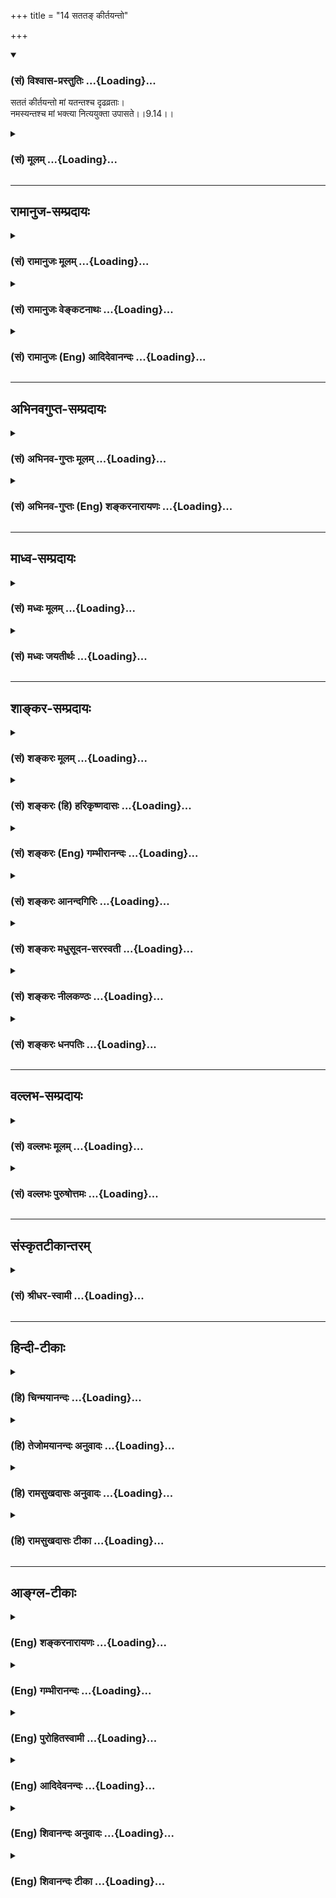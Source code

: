 +++
title = "14 सततङ् कीर्तयन्तो"

+++
<div class="js_include" newlevelforh1="3" title="(सं) विश्वास-प्रस्तुतिः" unfilled url="/purANam_vaiShNavam/mahAbhAratam/06-bhIShma-parva/03-bhagavad-gItA-parva/saMskRtam/vishvAsa-prastutiH/09_rAja-vidyA-rAja-guhy/14_satata~N_kIrtayan.md">
<details open><summary><h3>(सं) विश्वास-प्रस्तुतिः ...{Loading}...</h3></summary>

सततं कीर्तयन्तो मां यतन्तश्च दृढव्रताः।  
नमस्यन्तश्च मां भक्त्या नित्ययुक्ता उपासते।।9.14।।
</details>
</div>
<div class="js_include collapsed" newlevelforh1="3" title="(सं) मूलम्" unfilled url="/purANam_vaiShNavam/mahAbhAratam/06-bhIShma-parva/03-bhagavad-gItA-parva/saMskRtam/mUlam/09_rAja-vidyA-rAja-guhy/14_satata~N_kIrtayan.md">
<details><summary><h3>(सं) मूलम् ...{Loading}...</h3></summary>

सततं कीर्तयन्तो मां यतन्तश्च दृढव्रताः।  
नमस्यन्तश्च मां भक्त्या नित्ययुक्ता उपासते।।9.14।।
</details>
</div>


_________________
## रामानुज-सम्प्रदायः
<div class="js_include collapsed" newlevelforh1="3" title="(सं) रामानुजः मूलम्" unfilled url="/purANam_vaiShNavam/mahAbhAratam/06-bhIShma-parva/03-bhagavad-gItA-parva/saMskRtam/rAmAnujaH/mUlam/09_rAja-vidyA-rAja-guhy/14_satata~N_kIrtayan.md">
<details><summary><h3>(सं) रामानुजः मूलम् ...{Loading}...</h3></summary>

।।9.14।। अत्यर्थं मत्प्रियत्वेन मत्कीर्तनयतननमस्कारैः विना क्षणाणुमात्रे
अपि आत्मधारणम् अलभमानाः मद्गुणविशेषवाचीनि मन्नामानि स्मृत्वा
पुलकितसर्वाङ्गाः; हर्षगद्गदकण्ठाः श्रीरामनारायणकृष्णवासुदेवेत्येवमादीनि
**सततं कीर्तयन्तः** तथा एव **यतन्तः** मत्कर्मसु अर्चनादिकेषु
वन्दनस्तवनकरणादिकेषु तदुपकारकेषु भवननन्दनवनकरणादिकेषु **च** दृढसंकल्पाः
यतमानाः; भक्तिभारावनमितमनोबुद्ध्यभिमानपदद्वयकरद्वयशिरोभिः अष्टाङ्गैः
अचिन्तितपांसुकर्द्दमशर्करादिके धरातले दण्डवत् प्रणिपतन्तः; सततं **मां
नित्ययुक्ताः** नित्ययोगम् आकाङ्क्षमाणा आत्मवन्तो मद्दास्यव्यवसायिनः
**उपासते।**

</details>
</div>
<div class="js_include collapsed" newlevelforh1="3" title="(सं) रामानुजः वेङ्कटनाथः" unfilled url="/purANam_vaiShNavam/mahAbhAratam/06-bhIShma-parva/03-bhagavad-gItA-parva/saMskRtam/rAmAnujaH/venkaTanAthaH/09_rAja-vidyA-rAja-guhy/14_satata~N_kIrtayan.md">
<details><summary><h3>(सं) रामानुजः वेङ्कटनाथः ...{Loading}...</h3></summary>

  
  
।।9.14।। भजन्तीत्युपासनं प्रसक्तम् अथ तदेव कीर्तनयतननमस्कारेषु
प्रेरयित्र्याऽत्यर्थप्रियत्वलक्षणावस्थया विशेष्यते -- सततमिति।
कीर्तनादीनां त्रयाणां वाङ्मनःकायकर्मरूपतां तेषामेव प्रकरणान्तरेषु सिद्धं
प्रकारंसततं इत्यस्य च
कीर्तनयतननमस्कारनित्ययुक्तत्वोपासनेष्वविशेषेणान्वयमाहअत्यर्थेति।
अत्यर्थमत्प्रियत्वं भक्त्येत्यस्यार्थः। क्षणे
महापृथिव्यादिवत्कल्पितेऽप्यस्य चरमावयवतया
कल्पितोंऽशःक्षणाणुमात्रेऽपीत्युक्तः। नाम्नां
स्वादुत्वातिशयसिद्ध्यर्थंमद्गुणविशेषवाचीनीत्युक्तम्। नामकीर्तनं
चेष्टितादिकीर्तनस्योपलक्षणम्। गुणानुसन्धानाभावेऽपि स्वरूपतः प्रीतिजननाय
पुनःमन्त्रामानीति व्यपदेशः। पुलकाञ्चितसर्वाङ्गा इत्यादिकं
तत्तत्प्रदेशोक्तशब्दोपादानम् यथातन्नामस्मरणोद्भूतपुलकश्चेदिपुङ्गवः
इति। हर्षगद्गदकण्ठा इत्यनेनस्वरनेत्राङ्गविक्रिया
इत्यादिभक्तिलक्षणग्रन्थस्मारणम्। कृषिर्भूवाचकः शब्दो णश्च निर्वृतिवाचकः
\[म.भा.5।70।5\] इति कृष्णशब्दोऽपि पुरुषार्थहेतुत्वप्रतिपादनमुखेन
परव्यूहादिसमस्तावस्थासाधारण इति ज्ञापनाय व्यापकयोर्मध्ये पठितः।
अवतारान्तरेष्वपि कृष्णशब्दः प्रयुज्यते। उद्धृतासि वराहेण कृष्णेन शतबाहुना
\[म.ना.4।5\] इति। यद्वानारायणेति परत्वानुसन्धानम्;कृष्णवासुदेवेति तु
अवतारविशेषपरतया सौलभ्यानुसन्धानम्। यज्ञेशाच्युत गोविन्द माधवानन्त केशव।
कृष्ण विष्णो हृषीकेशेत्याह राजा स केवलम्नाम्नोऽस्ति यावती शक्तिः
पापनिर्हरणे हरेःकमलनयन वासुदेव विष्णो धरणिधराच्युत शङ्खचक्रपाणे
\[वि.पु.3।7।33\]एतावतालमघनिर्हरणाय पुंसां \[भाग.6।3।24\]सङ्कीर्त्य
नारायणशब्दमात्रम् \[पां.गी.19\] इत्यादिषु सर्वत्र सङ्कीर्तनप्रभावः
प्रसिद्धः। रहसि जन्मसन्निधौ च व्रीडादिराहित्यमपि सततशब्देन
व्यञ्जितम्। तथैव सततं भक्त्येत्यर्थः। मत्कर्मस्वित्यादिकं
कर्मभक्तियोगसाधारणयतनविषयप्रदर्शनम्। तत्कर्मयतने दृढसङ्कल्पत्वं
महत्यामापदि; सम्पदि चान्याश्रयणपरिहारार्थम्। भक्तिभारेत्यादिकं प्रणामस्य
रागप्राप्तत्वकथनम्। मनोबुद्ध्यभिमानेन सह न्यस्य धरातले। कूर्मवच्चतुरः
पादाञ्छिरस्तत्रैव पञ्चमम् \[सा.सं.6।187\]
इत्युक्तोऽष्टाङ्गप्रणामः। नित्ययुक्ताः इति आशंसायां क्त
इत्याहनित्ययोगमाकाङ्क्षमाणा इति।
काङ्क्षमाणशब्दश्चानश्प्रत्ययान्तः;ताच्छील्यवयोवचनशक्तिषु चानश्
\[अष्टा.3।2।129\] इत्यनुशासनात्। दासभूताः \[पं.रा.\]
इत्याद्युक्तस्वरूपानुरूपेण नित्ययोगं विशिनष्टि -- आत्मवन्तो
मद्दास्यव्यवसायिन इति।  
  

</details>
</div>
<div class="js_include collapsed" newlevelforh1="3" title="(सं) रामानुजः (Eng) आदिदेवानन्दः" unfilled url="/purANam_vaiShNavam/mahAbhAratam/06-bhIShma-parva/03-bhagavad-gItA-parva/saMskRtam/rAmAnujaH/english/AdidevAnandaH/09_rAja-vidyA-rAja-guhy/14_satata~N_kIrtayan.md">
<details><summary><h3>(सं) रामानुजः (Eng) आदिदेवानन्दः ...{Loading}...</h3></summary>

9.14 Because of My being very dear to them, they are unable to find
support for their souls even for a moment without 'singing My praises,'
'striving for My sake and bowing to Me in reverence.' Remembering My
names connotative of My special attributes, they cry out My names -
Narayana, Krsna, Vasudeva etc., with horripilations in every part of
their bodies and with their voices tremulous and indistinct because of
joy. They engage in activities for my sake, such as performing worship,
and doing actions helpful to worship, lik building temples and
cultivating temple gardens. They prostrate themselves on the earth like
a stick, indifferent to dust, mud and the gravel, with all the eight
members of their beings - the Manas, Buddhi, Ahankara, the two feet, two
hands, and the head, which are bowed down under the influence of Bhakti.
Aspiring for eternal communion with Me, desiring eternal union with Me,
they worship Me, resolved to attain the state of servitude to Me for
their entire being.

</details>
</div>


_________________
## अभिनवगुप्त-सम्प्रदायः
<div class="js_include collapsed" newlevelforh1="3" title="(सं) अभिनव-गुप्तः मूलम्" unfilled url="/purANam_vaiShNavam/mahAbhAratam/06-bhIShma-parva/03-bhagavad-gItA-parva/saMskRtam/abhinava-guptaH/mUlam/09_rAja-vidyA-rAja-guhy/14_satata~N_kIrtayan.md">
<details><summary><h3>(सं) अभिनव-गुप्तः मूलम् ...{Loading}...</h3></summary>

।।9.13 -- 9.14।। महात्मान इत्यादि विश्वतोमुखमित्यन्तम्। दैवीं;
सात्विकीम्। यजन्तः; बाह्यद्रव्यादियागैः। अन्ये तु मा
ज्ञानयज्ञेनैवोपासते। अतः केचित् एकतया ज्ञानतः; केचित् बहुधा; कर्मयोगात्।
मत्परा एव सर्वे।

</details>
</div>
<div class="js_include collapsed" newlevelforh1="3" title="(सं) अभिनव-गुप्तः (Eng) शङ्करनारायणः" unfilled url="/purANam_vaiShNavam/mahAbhAratam/06-bhIShma-parva/03-bhagavad-gItA-parva/saMskRtam/abhinava-guptaH/english/shankaranArAyaNaH/09_rAja-vidyA-rAja-guhy/14_satata~N_kIrtayan.md">
<details><summary><h3>(सं) अभिनव-गुप्तः (Eng) शङ्करनारायणः ...{Loading}...</h3></summary>

9.14 See Comment under 9.15

</details>
</div>


_________________
## माध्व-सम्प्रदायः
<div class="js_include collapsed" newlevelforh1="3" title="(सं) मध्वः मूलम्" unfilled url="/purANam_vaiShNavam/mahAbhAratam/06-bhIShma-parva/03-bhagavad-gItA-parva/saMskRtam/madhvaH/mUlam/09_rAja-vidyA-rAja-guhy/14_satata~N_kIrtayan.md">
<details><summary><h3>(सं) मध्वः मूलम् ...{Loading}...</h3></summary>

।।9.14।। Sri Madhvacharya did not comment on this sloka.

</details>
</div>
<div class="js_include collapsed" newlevelforh1="3" title="(सं) मध्वः जयतीर्थः" unfilled url="/purANam_vaiShNavam/mahAbhAratam/06-bhIShma-parva/03-bhagavad-gItA-parva/saMskRtam/madhvaH/jayatIrthaH/09_rAja-vidyA-rAja-guhy/14_satata~N_kIrtayan.md">
<details><summary><h3>(सं) मध्वः जयतीर्थः ...{Loading}...</h3></summary>

।।9.14।। Sri Jayatirtha did not comment on this sloka.

</details>
</div>


_________________
## शाङ्कर-सम्प्रदायः
<div class="js_include collapsed" newlevelforh1="3" title="(सं) शङ्करः मूलम्" unfilled url="/purANam_vaiShNavam/mahAbhAratam/06-bhIShma-parva/03-bhagavad-gItA-parva/saMskRtam/shankaraH/mUlam/09_rAja-vidyA-rAja-guhy/14_satata~N_kIrtayan.md">
<details><summary><h3>(सं) शङ्करः मूलम् ...{Loading}...</h3></summary>

।।9.14।। --,**सततं** सर्वदा भगवन्तं ब्रह्मस्वरूपं **मां कीर्तयन्तः;**
**यतन्तश्च** इन्द्रियोपसंहारशमदमदयाहिंसादिलक्षणैः धर्मैः प्रयतन्तश्च;
**दृढव्रताः** दृढं स्थिरम् अचाल्यं व्रतं येषां ते दृढव्रताः
**नमस्यन्तश्च मां** हृदयेशम् आत्मानं **भक्त्या नित्ययुक्ताः** सन्तः
**उपासते** सेवन्ते।। ते केन केन प्रकारेण उपासते इत्युच्यते --,

</details>
</div>
<div class="js_include collapsed" newlevelforh1="3" title="(सं) शङ्करः (हि) हरिकृष्णदासः" unfilled url="/purANam_vaiShNavam/mahAbhAratam/06-bhIShma-parva/03-bhagavad-gItA-parva/saMskRtam/shankaraH/hindI/harikRShNadAsaH/09_rAja-vidyA-rAja-guhy/14_satata~N_kIrtayan.md">
<details><summary><h3>(सं) शङ्करः (हि) हरिकृष्णदासः ...{Loading}...</h3></summary>

।।9.14।। किस प्रकार भजते हैं --, वे दृढ़व्रती भक्त अर्थात् जिनका निश्चय
दृढ़स्थिरअचल है ऐसे वे भक्तजन सदानिरन्तर ब्रह्मस्वरूप मुझ भगवान्का
कीर्तन करते हुए तथा इन्द्रियनिग्रह; शम; दम; दया और अहिंसा आदि धर्मोंसे
युक्त होकर प्रयत्न करते हुए एवं हृदयमें वास करनेवाले मुझ परमात्माको
भक्तिपूर्वक नमस्कार करते हुए और सदा मेरा चिन्तन करनेमें लगे रहकर; मेरी
उपासना -- सेवा करते रहते हैं।

</details>
</div>
<div class="js_include collapsed" newlevelforh1="3" title="(सं) शङ्करः (Eng) गम्भीरानन्दः" unfilled url="/purANam_vaiShNavam/mahAbhAratam/06-bhIShma-parva/03-bhagavad-gItA-parva/saMskRtam/shankaraH/english/gambhIrAnandaH/09_rAja-vidyA-rAja-guhy/14_satata~N_kIrtayan.md">
<details><summary><h3>(सं) शङ्करः (Eng) गम्भीरानन्दः ...{Loading}...</h3></summary>

9.14 Satatam, always; kirtayantah, glorifying; mam, Me, God, who am
Brahman in reaility; ca, and; yatantah, striving, endeavouring with the
help of such virtues as withdrawal of the organs, control of mind and
body, kindness, non-injury, etc.; drdha-vratah, the men of firm vows
those whose vows \[Vows such as celibacy\], those whosevows are
unshakable; upasate, worship Me; namasyantah, by paying obeisance; mam,
to Me, to the Self residing in the heart, ca, and; nitya-yuktah, being
ever endowed; bhaktya, with devotion. The various ways in which they
adore are being stated:

</details>
</div>
<div class="js_include collapsed" newlevelforh1="3" title="(सं) शङ्करः आनन्दगिरिः" unfilled url="/purANam_vaiShNavam/mahAbhAratam/06-bhIShma-parva/03-bhagavad-gItA-parva/saMskRtam/shankaraH/AnandagiriH/09_rAja-vidyA-rAja-guhy/14_satata~N_kIrtayan.md">
<details><summary><h3>(सं) शङ्करः आनन्दगिरिः ...{Loading}...</h3></summary>

।।9.14।। भजनप्रकारं पृच्छति -- **कथमिति।** तत्प्रकारमाह -- **सततमिति।**
सर्वदेति श्रवणावस्था गृह्यन्ते; कीर्तनं वेदान्तश्रवणं प्रणवजपश्च; व्रतं
ब्रह्मचर्यादि; नमस्यन्तो मांप्रति चेतसा प्रह्वीभवन्तो भक्त्या परेण
प्रेम्णा नित्ययुक्ताः सन्तः सदा संयुक्ताः।

</details>
</div>
<div class="js_include collapsed" newlevelforh1="3" title="(सं) शङ्करः मधुसूदन-सरस्वती" unfilled url="/purANam_vaiShNavam/mahAbhAratam/06-bhIShma-parva/03-bhagavad-gItA-parva/saMskRtam/shankaraH/madhusUdana-sarasvatI/09_rAja-vidyA-rAja-guhy/14_satata~N_kIrtayan.md">
<details><summary><h3>(सं) शङ्करः मधुसूदन-सरस्वती ...{Loading}...</h3></summary>

।।9.14।। ते केन प्रकारेण भजन्तीत्युच्यते द्वाभ्याम् -- सततं सर्वदा
ब्रह्मनिष्ठं गुरुमुपसृत्य वेदान्तवाक्यविचारेण गुरूपसदनेतरकाले च
प्रणवजपोपनिषदावर्तनादिभिर्मां सर्वोपनिषत्प्रतिपाद्यं ब्रह्मस्वरूपं
कीर्तयन्तः। वेदान्तशास्त्राध्ययनरूपश्रवणव्यापारविषयीकुर्वन्त इति यावत्।
तथा यतन्तश्च गुरुसंनिधावन्यत्र वा
वेदान्ताविरोधितर्कानुसंधानेनाप्रामाण्यशङ्कानास्कन्दितगुरूपदिष्टमत्स्वरूपावधारणाय
यतमानाः। श्रवणनिर्धारितार्थबाधकशङ्कापनोदककुतर्कानुसंधानरूपमननपरायणा इति
यावत्। तथा दृढव्रताः दृढानि प्रतिपक्षैश्चालयितुमशक्यानि
अहिंसासत्यास्तेयब्रह्मचर्यापरिग्रहादीनि व्रतानि येषां ते।
शमदमादिसाधनसंपन्ना इति यावत्। तथा चोक्तं
पतञ्जलिनाअहिंसासत्यास्तेयब्रह्मचर्यापरिग्रहा यमाः; ते
तु,जातिदेशकालसमयानवच्छिन्नाः सार्वभौमा महाव्रतम् इति। जात्या
ब्राह्मणत्वादिकया; देशेन तीर्थादिना; कालेन चतुर्दश्यादिना; समयेन
यज्ञाद्यन्यत्वेनानवच्छिन्ना अहिंसादयः सार्वभौमाः
क्षिप्तमूढविक्षिप्तभूमिष्वपि भाव्यमानाः; कस्यामपि जातौ कस्मिन्नपि देशे
कस्मिन्नपि काले यज्ञादिप्रयोजनेऽपि हिंसां न करिष्यामीत्येवंरूपेण
किंचिदप्यपर्युदस्य सामान्येन प्रवृत्ता एते महाव्रतमित्युच्यन्त इत्यर्थः।
तथा नमस्यन्तश्च मां कायवाङ्मनोभिर्नमस्कुर्वन्तश्च मां भगवन्तं वासुदेवं
सकलकल्याणगुणनिधानमिष्टदेवतारूपेण गुरुरूपेण च स्थितम्। चकारात्श्रवणं
कीर्तनं विष्णोः स्मरणं पादसेवनम्। अर्चनं वन्दनं दास्यं सख्यमात्मनिवेदनम्
इति वन्दनसहचरितं श्रवणाद्यपि बोद्धवयम्। अर्चनं पादसेवनमित्यपि गुरुरूपे
तस्मिन्सुकरमेव। अत्र मामिति पुनर्वचनं सगुणरूपपरामर्शाथम्। अन्यथा
वैयर्थ्यप्रसङ्गात्। तथा भक्त्या मद्विषयेण परेण प्रेम्णा नित्ययुक्ताः
सर्वदा संयुक्ताः। एतेन सर्वसाधनपौष्कल्यं प्रतिबन्धकाभावश्च दर्शितः। यस्य
देवे परा भक्तिर्यथा देवे तथा गुरौ। तस्यैते कथिता ह्यर्थाः प्रकाशन्ते
महात्मनः इति श्रुतेः। पतञ्जलिना चोक्तन्ततः
प्रत्यक्चेतनाधिगमोऽप्यन्तरायाभावश्च इति। तत
ईश्वरप्रणिधानात्प्रत्यक्चेतनस्य त्वंपदलक्ष्यस्याधिगमः साक्षात्कारो भवति
अन्तरायाणां विघ्नानां चाभावो भवतीति सूत्रस्यार्थः। तदेवं
शमदमादिसाधनसंपन्ना वेदान्तश्रवणमननपरायणाः परमेश्वरे परमगुरौ प्रेम्णा
नमस्कारादिना च विगतविघ्नाः परिपूर्णसर्वसाधनाः सन्तो मामुपासते
विजातीयप्रत्ययानन्तरितेन सजातीयप्रत्ययप्रवाहेण श्रवणमननोत्तरभाविना
सन्ततं चिन्तयन्ति महात्मानः। अनेन निदिध्यासनं चरमसाधनं दर्शितम्।
एतादृशसाधनपौष्कल्ये सति यद्वेदान्तवाक्यजमखण्डगोचरं साक्षात्काररूपमहं
ब्रह्मास्मीति ज्ञानं तत्सर्वशङ्काकलङ्कास्पृष्टं सर्वसाधनफलभूतं
स्वोत्पत्तिमात्रेण दीप इव तमः सकलमज्ञानं तत्कार्यं च नाशयतीति
निरपेक्षमेव साक्षान्मोक्षहेतुर्नतु भूमिजयक्रमेण भ्रूमध्ये प्राणवेशनं
मूर्धन्यया नाड्या प्राणोत्क्रमणमर्चिरादिमार्गेण ब्रह्मलोकगमनं
तद्भोगान्तकालविलम्बं वा प्रतीक्ष्यते। अतो यत्प्राक्प्रतिज्ञातंइंद तु ते
गुह्यतमं प्रवक्ष्याम्यनसूयवे। ज्ञानम् इति तदेतदुक्तं; फलं
चास्याशुभान्मोक्षणं प्रागुक्तमेवेतीह पुनर्नोक्तम्। एवमत्रायं गम्भीरो
भगवतोऽभिप्रायः; उत्तानार्थस्तु प्रकट एव।

</details>
</div>
<div class="js_include collapsed" newlevelforh1="3" title="(सं) शङ्करः नीलकण्ठः" unfilled url="/purANam_vaiShNavam/mahAbhAratam/06-bhIShma-parva/03-bhagavad-gItA-parva/saMskRtam/shankaraH/nIlakaNThaH/09_rAja-vidyA-rAja-guhy/14_satata~N_kIrtayan.md">
<details><summary><h3>(सं) शङ्करः नीलकण्ठः ...{Loading}...</h3></summary>

।।9.14।। भजनस्वरूपमाह -- **सततमिति।** यतन्तः इन्द्रियोपसंहारशमदमादिषु
प्रयतमानाः दृढान्यहिंसादीनि व्रतानि येषां ते दृढव्रताः नमस्यन्तश्च मां
हृदयेशं प्रतिमादिरूपं वा भक्त्या। नित्ययुक्ताः नित्यमवहिताः सन्त उपासते।

</details>
</div>
<div class="js_include collapsed" newlevelforh1="3" title="(सं) शङ्करः धनपतिः" unfilled url="/purANam_vaiShNavam/mahAbhAratam/06-bhIShma-parva/03-bhagavad-gItA-parva/saMskRtam/shankaraH/dhanapatiH/09_rAja-vidyA-rAja-guhy/14_satata~N_kIrtayan.md">
<details><summary><h3>(सं) शङ्करः धनपतिः ...{Loading}...</h3></summary>

।।9.14।। भजन्तीत्युक्तं तत्र भजनप्रकारजिज्ञासायमाह द्वाभ्याम् -- सततमिति।
निरन्तरं सर्वदा ब्रह्मरूपं मां कीर्यन्तः श्रोत्रियं ब्रह्मनिष्ठं
गुरुमुपसंगम्य तन्मुखादुपनिषच्छ्रवणानन्तरमुपनिषद्भिः हरे गोविन्द वासुदेव
दामोदर माधव मुकुन्देत्यादिनामभिश्च कीर्ययन्तः यतन्तश्च
शमदमदयाऽहिंसाऽस्ते ब्रह्मचर्यापरिग्रहादिभिर्यत्नं कुर्वन्तः। अतएव दृढं
स्थिरं केनापि चालयितुमशक्यं व्रतं शमदमादिरुपं येषां ते भक्त्या
परप्रेम्णा मां हृदयेशयमन्तर्यामिरुपेण प्रत्यक्चेतनरुपेण च
हृद्गुहावासिनमात्मानं नित्ययुक्ता उद्युक्ताः सन्त उपासते सेवन्ते।
सततमित्यनेन कीर्तनादिव्यतिरिक्तकालव्यावृत्तिः। अत्र केचित्।
गुरुपसदनोत्तरकाले प्रणवजपोपनिषदावर्तनादिभिर्मां सर्वोपनिषत्प्रतिपाद्यं
ब्रह्मस्वरुपं कीर्तयन्तः
वेदान्तशास्त्राध्ययनरुपश्रवणव्यापारविषयीकुर्वन्त इतियावत्। तथा यतन्तश्च
गुरुमुखाच्छ्रेतमत्स्वरुपावधारणाय यतमानाः
श्रवणगृहीतार्थबाधकशङ्कानिवर्तकतर्कानुसंधानरुपं मननं यत्नेन संपादयन्त
इतियावत्। तथा दृढानि अहिंसादिव्रतानि येषां ते दृढव्रताः।
शमदमादिसाधनसंपन्ना इतियावत्। तथा नमस्यन्तश्च मां भगवन्तं
वासुदेवमिष्टदेवतारुपेण गुरुरुपेण च स्थितं कायवाङ्यनोभिर्नमस्कुर्वन्तश्च।
चकारात्श्रवणं कीर्तनं विषणोः स्मरणं पादसेवनम्। अर्चनं वन्दनं दास्यं
सख्यमात्मनिवेदनम् इति वन्दनसहचरितं श्रवणाद्यपि बोध्यम्। पादसेवनमित्यपि
गुरुरुपे परमात्मनि सुकरमेव। अत्र मामिति पुनर्वचनं सगुणरुपपरामर्शार्थम्।
अन्यथैकस्य वैयर्थ्यप्रसङ्गात्। तया भक्त्या मद्विषयेण परप्रेम्णा
नित्ययुक्ताः। एतेन सर्वसाधनपौष्कल्यं प्रतिबन्धकाभावश्च दर्शितः। तथाच
श्रुतिःयस्य देवे परा भक्तिर्यथा देवे तथा गुरौ। तस्यैते कथिता ह्यर्थाः
प्रकाशन्ते महात्मनः इति। तदेवं शमदमादिसाधनसंपन्नाः
वेदान्तश्रवणमननपरायणाः परमेश्वरे परमगुरौ परप्रेरणा नमस्कारदिना च
विगतविघ्नाः परिपूर्णसाधनाः सन्तो मामुपासते विजातीयप्रत्ययानन्तरितेन
सजातीयप्रत्ययप्रवाहेण श्रवणमननोत्तरभाविना सततं चिन्तयन्ति महात्मानोऽनेन
निदिध्यासनं चरमसाधनं दर्शितमित्यदि वर्णयन्ति तदेतद्भाष्यस्य
श्रवणमननोत्तरभाविना सततं चिन्तयन्ति महात्मानोऽनेन निदिध्यासनं चरमसाधनं
दर्शितमित्यादि वर्णयन्ति तदेतद्भाष्यस्य सामान्यरुपस्याविरोधेनोपादेयम्।

</details>
</div>


_________________
## वल्लभ-सम्प्रदायः
<div class="js_include collapsed" newlevelforh1="3" title="(सं) वल्लभः मूलम्" unfilled url="/purANam_vaiShNavam/mahAbhAratam/06-bhIShma-parva/03-bhagavad-gItA-parva/saMskRtam/vallabhaH/mUlam/09_rAja-vidyA-rAja-guhy/14_satata~N_kIrtayan.md">
<details><summary><h3>(सं) वल्लभः मूलम् ...{Loading}...</h3></summary>

।।9.14।। सततमित्यादि। अयमर्थः -- सच्चिदानन्दा द्विविधाः स्वरूपात्मका
धर्मात्मकाश्च। एवं द्विविधा अपि आधिदैविकाध्यात्मिकाधिभौतिकभेदेन
त्रिविधाः। तत्र स्वरूपात्मकाधिदैविकसच्चिदानन्दरूपो भगवान्पुरुषोत्तमः;
आध्यात्मिकं तद्रूपमक्षरं द्वितीयः पुरुषः; आधिभौतिकं तद्रूपं क्षरं
प्रथमपुरुषः। धर्मात्मकाधिदैविकसच्चिदानन्दरूपो वैकुण्ठादिपरिकरः।
तादृशाधिभौतिकसदंशात्मकान्यष्टाविंशतितत्त्वानि। तादृशाधिभौतिकचिदंशभूतं
तत्त्वनिष्ठं ज्ञानम्। तादृशाधिभौतिकचिदंशभूतं तत्त्वनिष्ठं सुखम्। एवमेव
यथातथान्तरतिरोभावो ज्ञेयः। एवं सति
स्वरूपात्मकस्याधिदैविकाध्यात्मिकानन्दस्येषत्तिरोभावो दुःखाभावः स एव
मोक्ष इति लोकैरुच्यते। वैदिकसाधनस्य यज्ञादेस्तदेव फलं
स्वरूपात्मकस्यैकानन्दस्यैव सर्वथोद्भवः सुखमित्यर्थः। एवं लोकेऽपि
धर्मात्मकतत्त्वाधिष्ठानकाधिभौतिकानन्दस्येषत्तिरोभावो लौकिकदुःखाभावः
सर्वथोद्गमो लौकिकसुखमित्यादि बोध्यम्। तेषां भजनप्रकारमाह द्वाभ्यां
बाह्याभ्यन्तरभेदतः। निरन्तरं कीर्तयन्त इति वाचिकं कीर्त्तनमुक्तम्। यतन्त
इति श्रवणेऽर्चने च यत्नं कुर्वन्त इति श्रवणार्चनभक्तिर्निरूपिता। श्रवणं
ज्ञानपूर्वं वा निरूपितम्। दृढानि
एकादशीजन्माष्टमीरामनवमीवामनद्बादशीनृसिंहजयन्तीसंज्ञकानि व्रतानि येषां ते
दृढव्रताः; इति स्मरणमुक्तम्। नमस्यन्त इति वन्दनम्। भक्त्या चरणसेवया मां
पुरुषोत्तमं सर्वत्र उपासते दास्यभावेन भजन्ते। नित्ययुक्ता इति
योगसिद्धरीत्या कर्मकरणप्रकारः स्मारितः।

</details>
</div>
<div class="js_include collapsed" newlevelforh1="3" title="(सं) वल्लभः पुरुषोत्तमः" unfilled url="/purANam_vaiShNavam/mahAbhAratam/06-bhIShma-parva/03-bhagavad-gItA-parva/saMskRtam/vallabhaH/puruShottamaH/09_rAja-vidyA-rAja-guhy/14_satata~N_kIrtayan.md">
<details><summary><h3>(सं) वल्लभः पुरुषोत्तमः ...{Loading}...</h3></summary>

  
  
।।9.14।। ते च द्विविधाः; भक्ता ज्ञानिनश्च; तत्र प्रथमं भक्तानां भजन
प्रकारमाह -- सततमिति। सततं निरन्तरं मां कीर्तयन्तः लीलास्वरूपज्ञानेन
श्रीभागवतोक्तप्रकारेण गुणगानं कुर्वन्तः; सर्वत्र मदुत्कर्षं कथयन्तः।
यतन्तश्च कीर्तने यत्नादिकं कुर्वाणाः; इन्द्रियनिग्रहं वा कुर्वन्तः।
चकारेण श्रवणादिकं ज्ञाप्यते। पुनः कीदृशाः दृढव्रताः दृढं
ऐहिकपारलौकिकयोर्मदेकनिष्ठं मोहशा**त्रा৷৷৷৷৷৷৷৷৷৷৷৷**द्यपरिभूतं व्रतं
निश्चयो येषां तादृशाः। किञ्च नमस्यन्तश्चकिमासनं ते गरुडासनाय इत्यादिना
परमकाष्ठापन्नवस्तुरूपनमस्कारं कुर्वन्तः स्वदैन्याविर्भावपूर्वकं; चकारेण
नृत्यादिकमपि कुर्वन्तः। पुनः कीदृशाः। नित्ययुक्ताः सावधानाः
मदेकपरचित्ताः। भक्त्या स्नेहेन; न तु विहितत्वेन; मामुपासते सेवन्त
इत्यर्थः।  
  

</details>
</div>


_________________
## संस्कृतटीकान्तरम्
<div class="js_include collapsed" newlevelforh1="3" title="(सं) श्रीधर-स्वामी" unfilled url="/purANam_vaiShNavam/mahAbhAratam/06-bhIShma-parva/03-bhagavad-gItA-parva/saMskRtam/shrIdhara-svAmI/09_rAja-vidyA-rAja-guhy/14_satata~N_kIrtayan.md">
<details><summary><h3>(सं) श्रीधर-स्वामी ...{Loading}...</h3></summary>

।।9.14।। तेषां भजनप्रकारमाह **-- सततमिति द्वाभ्याम्।** सततं सर्वदा
स्तोत्रमन्त्रादिभिः कीर्तयन्तः केचिन्मामुपासते सेवन्ते दृढानि व्रतानि
नियमा येषां तादृशाः सन्तो यतन्तश्चेश्वरपूजादिषु इन्द्रियोपसंहारादिषु
प्रयत्नं कुर्वन्तश्च केचिद्भक्त्या नमस्यन्तः प्रणमन्तश्चान्ये
नित्ययुक्ता अनवरतमवहिताः सर्वे सेवन्ते भक्त्येति नित्ययुक्ता इति च
कीर्तनादिष्वपि द्रष्टव्यम्।

</details>
</div>


_________________
## हिन्दी-टीकाः
<div class="js_include collapsed" newlevelforh1="3" title="(हि) चिन्मयानन्दः" unfilled url="/purANam_vaiShNavam/mahAbhAratam/06-bhIShma-parva/03-bhagavad-gItA-parva/hindI/chinmayAnandaH/09_rAja-vidyA-rAja-guhy/14_satata~N_kIrtayan.md">
<details><summary><h3>(हि) चिन्मयानन्दः ...{Loading}...</h3></summary>

।।9.14।। पूर्व श्लोक में महात्माओं का वर्णन करते समय; ज्ञानमार्ग का
संकेत किया गया था। अब यहाँ; आत्मसंगठन एवं आत्मविकास के दो अन्य मुख्य
मार्ग बताये गये हैं अनन्य भक्ति और यज्ञ भावना से किये जाने वाले निष्काम
कर्म। सतत मेरी कीर्ति का गान करते हुए सामान्यत कीर्तन के नाम पर बेसुरे
वाद्यों के साथ समान रूप से बेसुरी आवाज में लोग उच्च स्वर से भजन कीर्तन
करते हैं यह कीर्तन का अत्यन्त विकृत रूप है। कीर्तन का आशय इससे कहीं अधिक
पवित्र है। वास्तव में; श्रद्धाभक्ति पूर्वक अपने आदर्श ईश्वर की पूजा करना
और उनके यशकीर्तिप्रताप का गान करना; उस मन की मौन क्रिया है जो विकसित
होकर अपने आदर्श को सम्यक् रूप से समझता है तथा जिनका गौरव गान करना उसने
सीखा हैं। अनेक लोग दिनभर संदिग्ध कार्यों में व्यस्त रहते हुए रात्रि में
किसी स्थान पर एकत्र होकर उच्च स्वर में कुछ समय तक भजनकीर्तन करते हैं और
तत्पश्चात् उन्हीं अवगुणों के कार्य क्षेत्रों में पुन लौट जाते हैं। इन
लोगों के कीर्तन की अपेक्षा सामाजिक कार्यकर्ताओं की समाज सेवा और ज्ञानी
पुरुष के हृदय में प्राणिमात्र के लिये उमड़ता प्रेम ईश्वर का अधिक श्रेष्ठ
और प्रभावशाली कीर्तन है। यतन्तश्च दृढ़व्रता (दृढ़निश्चय से प्रयत्न करते
हुए) ये कुछ सरल एवं सामान्य तर्कसंगत तथ्य हैं जिन पर साधारणत ध्यान नहीं
दिया जाता और परिणाम स्वरूप साधकगण अपने ही हाथों अपनी आध्यात्मिक सफलता का
शवागर्त खोदते हैं। अधिकतर लोगों का धारणा यह होती हैं कि सप्ताह में किसी
एक दिन केवल शरीर से यन्त्र के समान पूजनअर्चन; व्रतउपवास आदि करने मात्र
से धर्म के प्रति उनका उत्तरदायित्व समाप्त हो जाता है। उन्हें इतना करना
ही पर्याप्त प्रतीत होता है। फिर शेष कार्य उनके काल्पनिक देवताओं का है;
जो साधना के फल को तैयार करके इनके सामने लायें; जिससे ये लोग उसका भोग कर
सकें इस विवेकहीन; अन्धश्रद्धाजनित धारण्ाा का आत्मोन्नति के विज्ञान से
किञ्चित् मात्र संबंध नहीं है। वास्तव में धर्म तो तत्त्वज्ञान का
व्यावहारिक पक्ष है। यदि कोई व्यक्ति वर्तमान जीवन एवं रहनसहन सम्बन्धी गलत
विचारधारा और झूठे मूल्यांकन की लीक से हटकर आत्मोन्नति के मार्ग पर अग्रसर
होना चाहता हो; तो उसके लिए सतत और सजग प्रयत्न अनिवार्य है। जीवन में जो
असामंजस्य वह अनुभव करता है; और उसके मन की वीणा पर जीवन की परिस्थितियाँ
जिन वर्जित स्वरों की झनकार करती हैं इन सब के कारण उसके अनुभवों के
उपकरणों (इन्द्रियाँ; मनबुद्धि) की अव्यवस्था है। उन्हें पुर्नव्यवस्थित
करने के लिए अखण्ड सावधानी; निरन्तर प्रयत्न और दृढ़ लगन की आवश्यकता है।
इस प्रकार आत्मोद्धार के लिए प्रयत्न करते समय; शारीरिक कामवासनाओं को
उद्दीप्त करने वाले प्रलोभन साधक के पास आकर कानाफूसी करके उसे निषिद्ध फल
को खाने के लिए प्रेरित करते हैं; परन्तु ऐसे प्रबल प्रलोभनों के क्षणों
में उसे मिथ्या का त्याग करने का और सत्य के मार्ग पर स्थिरता से चलने का
दृढ़ निश्चय करना चाहिए। विशुद्ध प्रेम ही वास्तविक भक्ति है। प्रेमी का
प्रेमिका अथवा अपने प्रेम के विषय के साथ हुआ तादात्म्य प्रेम का मापदण्ड
है। भूत मात्र के आदि कारण और अव्यय स्वरूप मुझ से भक्ति ही वह मार्ग है;
जिसके द्वारा मोहित जीव अपने आत्मस्वरूप के साथ तादात्म्य प्राप्त कर सकता
है। इसकी सफल परिसमाप्ति अनात्म उपाधियों से वैराग्य प्राप्त होने से ही
होगी। अनात्मा से मन को परावृत्त करने की साधना को यहाँ मुझे नमस्कार करते
हुए शब्द के द्वारा सूचित किया गया है। आत्मसाक्षात्कार की विधेयात्मक
साधना यह है कि साधक एकाग्र मन से आत्मस्वरूप का ही चिन्तन करके अन्त में
स्वस्वरूपानुभूति में ही स्थित हो जाता है। इस विधेयात्मक पक्ष को भक्तया
शब्द के द्वारा बताया गया है। मिथ्या उपाधियों से मन को निवृत्त करके
आत्मचिन्तन के द्वारा आत्मसाक्षात्कार केवल उन लोगों को उपलब्ध होता है जो
मुझ से नित्ययुक्त हैं और मेरी उपासना करते हैं। ज्ञानमार्ग में; कर्मकाण्ड
की पूजा के समान न पुष्पार्पण करना है और न चन्दन चर्चित करना है। मन में
आत्मचिन्तन की सजग वृत्ति बनाये रखना ही उस परमात्मा की जो समस्त जगत् का
अधिष्ठान और भूतमात्र की आत्मा है वास्तविक पूजा है। यह पूजा हमारे
अहंकारमय जीवन की कलियों को विकसित करके ईश्वरीय पुरुष के फूल रूप में खिला
सकती है; और उनकी पूर्णता की सुगन्ध सर्वत्र प्रवाहित करके ले जा सकती है।

</details>
</div>
<div class="js_include collapsed" newlevelforh1="3" title="(हि) तेजोमयानन्दः अनुवादः" unfilled url="/purANam_vaiShNavam/mahAbhAratam/06-bhIShma-parva/03-bhagavad-gItA-parva/hindI/tejomayAnandaH/anuvAdaH/09_rAja-vidyA-rAja-guhy/14_satata~N_kIrtayan.md">
<details><summary><h3>(हि) तेजोमयानन्दः अनुवादः ...{Loading}...</h3></summary>

।।9.14।। सतत मेरा कीर्तन करते हुए, प्रयत्नशील, दढ़व्रती पुरुष मुझे
नमस्कार करते हुए, नित्ययुक्त होकर भक्तिपूर्वक मेरी उपासना करते हैं।।

</details>
</div>
<div class="js_include collapsed" newlevelforh1="3" title="(हि) रामसुखदासः अनुवादः" unfilled url="/purANam_vaiShNavam/mahAbhAratam/06-bhIShma-parva/03-bhagavad-gItA-parva/hindI/rAmasukhadAsaH/anuvAdaH/09_rAja-vidyA-rAja-guhy/14_satata~N_kIrtayan.md">
<details><summary><h3>(हि) रामसुखदासः अनुवादः ...{Loading}...</h3></summary>

।।9.14।। नित्य- (मेरेमें) युक्त मनुष्य दृढ़व्रती होकर लगनपूर्वक साधनमें
लगे हुए और भक्तिपूर्वक कीर्तन करते हुए तथा नमस्कार करते हुये निरन्तर
मेरी उपासना करते हैं।

</details>
</div>
<div class="js_include collapsed" newlevelforh1="3" title="(हि) रामसुखदासः टीका" unfilled url="/purANam_vaiShNavam/mahAbhAratam/06-bhIShma-parva/03-bhagavad-gItA-parva/hindI/rAmasukhadAsaH/TIkA/09_rAja-vidyA-rAja-guhy/14_satata~N_kIrtayan.md">
<details><summary><h3>(हि) रामसुखदासः टीका ...{Loading}...</h3></summary>

।।9.14।। **व्याख्या--'नित्ययुक्ताः'--**मात्र मनुष्य भगवान्में ही
नित्ययुक्त रह सकते हैं, हरदम लगे रह सकते हैं, सांसारिक भोगों और
संग्रहमें नहीं। कारण कि समय-समयपर भोगोंसे भी ग्लानि होती है और संग्रहसे
भी उपरति होती है। परन्तु भगवान्की प्राप्तिका, भगवान्की तरफ चलनेका जो एक
उद्देश्य बनता है, एक दृढ़ विचार होता है, उसमें कभी भी फरक नहीं पड़ता।

</details>
</div>


_________________
## आङ्ग्ल-टीकाः
<div class="js_include collapsed" newlevelforh1="3" title="(Eng) शङ्करनारायणः" unfilled url="/purANam_vaiShNavam/mahAbhAratam/06-bhIShma-parva/03-bhagavad-gItA-parva/english/shankaranArAyaNaH/09_rAja-vidyA-rAja-guhy/14_satata~N_kIrtayan.md">
<details><summary><h3>(Eng) शङ्करनारायणः ...{Loading}...</h3></summary>

9.14. Ever speaking of My glory, striving with firm resolve, paying
homage to Me and being permanently endowed with devotion they worship
Me.

</details>
</div>
<div class="js_include collapsed" newlevelforh1="3" title="(Eng) गम्भीरानन्दः" unfilled url="/purANam_vaiShNavam/mahAbhAratam/06-bhIShma-parva/03-bhagavad-gItA-parva/english/gambhIrAnandaH/09_rAja-vidyA-rAja-guhy/14_satata~N_kIrtayan.md">
<details><summary><h3>(Eng) गम्भीरानन्दः ...{Loading}...</h3></summary>

9.14 Always glorifying Me and striving, the men of firm vows worship Me
by paying obeisance to Me and being ever endowed with devotion.

</details>
</div>
<div class="js_include collapsed" newlevelforh1="3" title="(Eng) पुरोहितस्वामी" unfilled url="/purANam_vaiShNavam/mahAbhAratam/06-bhIShma-parva/03-bhagavad-gItA-parva/english/purohitasvAmI/09_rAja-vidyA-rAja-guhy/14_satata~N_kIrtayan.md">
<details><summary><h3>(Eng) पुरोहितस्वामी ...{Loading}...</h3></summary>

9.14 Always extolling Me, strenuous, firm in their vows, prostrating
themselves before Me, they worship Me continually with concentrated
devotion.

</details>
</div>
<div class="js_include collapsed" newlevelforh1="3" title="(Eng) आदिदेवनन्दः" unfilled url="/purANam_vaiShNavam/mahAbhAratam/06-bhIShma-parva/03-bhagavad-gItA-parva/english/AdidevanandaH/09_rAja-vidyA-rAja-guhy/14_satata~N_kIrtayan.md">
<details><summary><h3>(Eng) आदिदेवनन्दः ...{Loading}...</h3></summary>

9.14 Aspiring for eternal communion with Me, they worship Me, always
singing My praises, striving with steadfast resolution and bowing down
to Me in devotion.

</details>
</div>
<div class="js_include collapsed" newlevelforh1="3" title="(Eng) शिवानन्दः अनुवादः" unfilled url="/purANam_vaiShNavam/mahAbhAratam/06-bhIShma-parva/03-bhagavad-gItA-parva/english/shivAnandaH/anuvAdaH/09_rAja-vidyA-rAja-guhy/14_satata~N_kIrtayan.md">
<details><summary><h3>(Eng) शिवानन्दः अनुवादः ...{Loading}...</h3></summary>

9.14 Always glorifying Me, striving,firm in vows, prostrating themselves
before Me, they worship Me with devotion always steadfast.

</details>
</div>
<div class="js_include collapsed" newlevelforh1="3" title="(Eng) शिवानन्दः टीका" unfilled url="/purANam_vaiShNavam/mahAbhAratam/06-bhIShma-parva/03-bhagavad-gItA-parva/english/shivAnandaH/TIkA/09_rAja-vidyA-rAja-guhy/14_satata~N_kIrtayan.md">
<details><summary><h3>(Eng) शिवानन्दः टीका ...{Loading}...</h3></summary>

9.14 सततम् always; कीर्तयन्तः glorifying; माम् Me; यतन्तः striving; च
and; दृढव्रताः firm in vows; नमस्यन्तः prostrating; च and; माम् Me;
भक्त्या with devotion; नित्ययुक्ताः always steadfast; उपासते
worship.Commentary These great souls sing My glory. They do Japa
(repetition) of Pranava (Om). They study and recite the Upanishads. They
hear the Srutis (the Vedas) from their spiritual preceptor; reflect and
meditate on the attributeless Absolute (Nirguna Brahman). They cultivate
the Sattvic virtues such as patience; mercy; cosmic love; tolerance;
forbearance; truthfulness; purity; etc. They control the senses and
steady the mind. They are firm in their vows of nonviolence;
truthfulness and purity in thought; word and deed. They worship Me with
great faith and devotion as the inner Self hidden in their heart. As a
neophyte cannot see God face to face; he will have to worship his Guru
(spiritual preceptor) firt and regard him as God or Brahman Himself.

</details>
</div>
